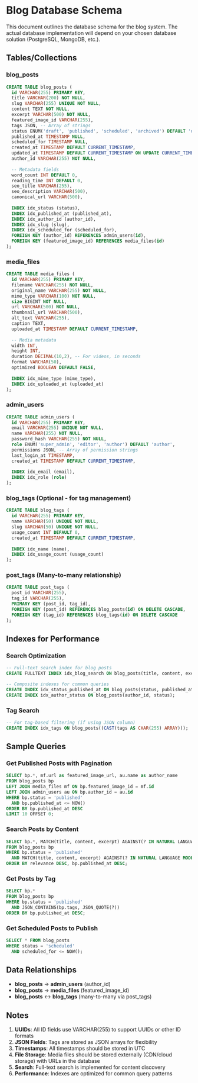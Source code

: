 # Blog Database Schema

This document outlines the database schema for the blog system. The actual database implementation will depend on your chosen database solution (PostgreSQL, MongoDB, etc.).

## Tables/Collections

### blog_posts
```sql
CREATE TABLE blog_posts (
  id VARCHAR(255) PRIMARY KEY,
  title VARCHAR(200) NOT NULL,
  slug VARCHAR(255) UNIQUE NOT NULL,
  content TEXT NOT NULL,
  excerpt VARCHAR(500) NOT NULL,
  featured_image_id VARCHAR(255),
  tags JSON, -- Array of strings
  status ENUM('draft', 'published', 'scheduled', 'archived') DEFAULT 'draft',
  published_at TIMESTAMP NULL,
  scheduled_for TIMESTAMP NULL,
  created_at TIMESTAMP DEFAULT CURRENT_TIMESTAMP,
  updated_at TIMESTAMP DEFAULT CURRENT_TIMESTAMP ON UPDATE CURRENT_TIMESTAMP,
  author_id VARCHAR(255) NOT NULL,
  
  -- Metadata fields
  word_count INT DEFAULT 0,
  reading_time INT DEFAULT 0,
  seo_title VARCHAR(255),
  seo_description VARCHAR(500),
  canonical_url VARCHAR(500),
  
  INDEX idx_status (status),
  INDEX idx_published_at (published_at),
  INDEX idx_author_id (author_id),
  INDEX idx_slug (slug),
  INDEX idx_scheduled_for (scheduled_for),
  FOREIGN KEY (author_id) REFERENCES admin_users(id),
  FOREIGN KEY (featured_image_id) REFERENCES media_files(id)
);
```

### media_files
```sql
CREATE TABLE media_files (
  id VARCHAR(255) PRIMARY KEY,
  filename VARCHAR(255) NOT NULL,
  original_name VARCHAR(255) NOT NULL,
  mime_type VARCHAR(100) NOT NULL,
  size BIGINT NOT NULL,
  url VARCHAR(500) NOT NULL,
  thumbnail_url VARCHAR(500),
  alt_text VARCHAR(255),
  caption TEXT,
  uploaded_at TIMESTAMP DEFAULT CURRENT_TIMESTAMP,
  
  -- Media metadata
  width INT,
  height INT,
  duration DECIMAL(10,2), -- For videos, in seconds
  format VARCHAR(50),
  optimized BOOLEAN DEFAULT FALSE,
  
  INDEX idx_mime_type (mime_type),
  INDEX idx_uploaded_at (uploaded_at)
);
```

### admin_users
```sql
CREATE TABLE admin_users (
  id VARCHAR(255) PRIMARY KEY,
  email VARCHAR(255) UNIQUE NOT NULL,
  name VARCHAR(255) NOT NULL,
  password_hash VARCHAR(255) NOT NULL,
  role ENUM('super_admin', 'editor', 'author') DEFAULT 'author',
  permissions JSON, -- Array of permission strings
  last_login_at TIMESTAMP,
  created_at TIMESTAMP DEFAULT CURRENT_TIMESTAMP,
  
  INDEX idx_email (email),
  INDEX idx_role (role)
);
```

### blog_tags (Optional - for tag management)
```sql
CREATE TABLE blog_tags (
  id VARCHAR(255) PRIMARY KEY,
  name VARCHAR(50) UNIQUE NOT NULL,
  slug VARCHAR(50) UNIQUE NOT NULL,
  usage_count INT DEFAULT 0,
  created_at TIMESTAMP DEFAULT CURRENT_TIMESTAMP,
  
  INDEX idx_name (name),
  INDEX idx_usage_count (usage_count)
);
```

### post_tags (Many-to-many relationship)
```sql
CREATE TABLE post_tags (
  post_id VARCHAR(255),
  tag_id VARCHAR(255),
  PRIMARY KEY (post_id, tag_id),
  FOREIGN KEY (post_id) REFERENCES blog_posts(id) ON DELETE CASCADE,
  FOREIGN KEY (tag_id) REFERENCES blog_tags(id) ON DELETE CASCADE
);
```

## Indexes for Performance

### Search Optimization
```sql
-- Full-text search index for blog posts
CREATE FULLTEXT INDEX idx_blog_search ON blog_posts(title, content, excerpt);

-- Composite indexes for common queries
CREATE INDEX idx_status_published_at ON blog_posts(status, published_at DESC);
CREATE INDEX idx_author_status ON blog_posts(author_id, status);
```

### Tag Search
```sql
-- For tag-based filtering (if using JSON column)
CREATE INDEX idx_tags ON blog_posts((CAST(tags AS CHAR(255) ARRAY)));
```

## Sample Queries

### Get Published Posts with Pagination
```sql
SELECT bp.*, mf.url as featured_image_url, au.name as author_name
FROM blog_posts bp
LEFT JOIN media_files mf ON bp.featured_image_id = mf.id
LEFT JOIN admin_users au ON bp.author_id = au.id
WHERE bp.status = 'published' 
  AND bp.published_at <= NOW()
ORDER BY bp.published_at DESC
LIMIT 10 OFFSET 0;
```

### Search Posts by Content
```sql
SELECT bp.*, MATCH(title, content, excerpt) AGAINST(? IN NATURAL LANGUAGE MODE) as relevance
FROM blog_posts bp
WHERE bp.status = 'published' 
  AND MATCH(title, content, excerpt) AGAINST(? IN NATURAL LANGUAGE MODE)
ORDER BY relevance DESC, bp.published_at DESC;
```

### Get Posts by Tag
```sql
SELECT bp.*
FROM blog_posts bp
WHERE bp.status = 'published'
  AND JSON_CONTAINS(bp.tags, JSON_QUOTE(?))
ORDER BY bp.published_at DESC;
```

### Get Scheduled Posts to Publish
```sql
SELECT * FROM blog_posts 
WHERE status = 'scheduled' 
  AND scheduled_for <= NOW();
```

## Data Relationships

- **blog_posts** → **admin_users** (author_id)
- **blog_posts** → **media_files** (featured_image_id)
- **blog_posts** ↔ **blog_tags** (many-to-many via post_tags)

## Notes

1. **UUIDs**: All ID fields use VARCHAR(255) to support UUIDs or other ID formats
2. **JSON Fields**: Tags are stored as JSON arrays for flexibility
3. **Timestamps**: All timestamps should be stored in UTC
4. **File Storage**: Media files should be stored externally (CDN/cloud storage) with URLs in the database
5. **Search**: Full-text search is implemented for content discovery
6. **Performance**: Indexes are optimized for common query patterns